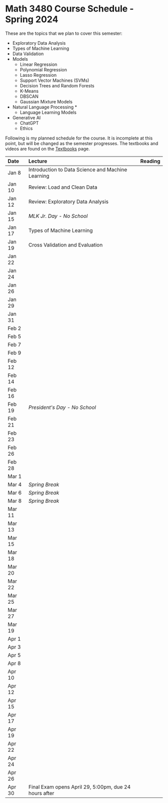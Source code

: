 # Math 3480 Course Schedule - Spring 2024
These are the topics that we plan to cover this semester:
* Exploratory Data Analysis
* Types of Machine Learning
* Data Validation
* Models
  * Linear Regression
  * Polynomial Regression
  * Lasso Regression
  * Support Vector Machines (SVMs)
  * Decision Trees and Random Forests
  * K-Means
  * DBSCAN
  * Gaussian Mixture Models
* Natural Language Processing
  * 
  * Language Learning Models
* Generative AI
  * ChatGPT
  * Ethics

Following is my planned schedule for the course. It is incomplete at this point, but will be changed as the semester progresses. The textbooks and videos are found on the [Textbooks](https://github.com/drolsonmi/math3080/blob/main/3480_Textbooks.md) page.

| Date   | Lecture                       | Reading    |
| :----- | :------                       | :------    |
| Jan 8  | Introduction to Data Science and Machine Learning |  |
| Jan 10 | Review: Load and Clean Data   |            |
| Jan 12 | Review: Exploratory Data Analysis |            |
| Jan 15 | *MLK Jr. Day - No School*     |            |
| Jan 17 | Types of Machine Learning     |            |
| Jan 19 | Cross Validation and Evaluation |            |
| Jan 22 |                               |            |
| Jan 24 |                               |            |
| Jan 26 |                               |            |
| Jan 29 |                               |            |
| Jan 31 |                               |            |
| Feb 2  |                               |            |
| Feb 5  |                               |            |
| Feb 7  |                               |            |
| Feb 9  |                               |            |
| Feb 12 |                               |            |
| Feb 14 |                               |            |
| Feb 16 |                               |            |
| Feb 19 | *President's Day - No School* |            |
| Feb 21 |                               |            |
| Feb 23 |                               |            |
| Feb 26 |                               |            |
| Feb 28 |                               |            |
| Mar 1  |                               |            |
| Mar 4  | *Spring Break*                |            |
| Mar 6  | *Spring Break*                |            |
| Mar 8  | *Spring Break*                |            |
| Mar 11 |                               |            |
| Mar 13 |                               |            |
| Mar 15 |                               |            |
| Mar 18 |                               |            |
| Mar 20 |                               |            |
| Mar 22 |                               |            |
| Mar 25 |                               |            |
| Mar 27 |                               |            |
| Mar 19 |                               |            |
| Apr 1  |                               |            |
| Apr 3  |                               |            |
| Apr 5  |                               |            |
| Apr 8  |                               |            |
| Apr 10 |                               |            |
| Apr 12 |                               |            |
| Apr 15 |                               |            |
| Apr 17 |                               |            |
| Apr 19 |                               |            |
| Apr 22 |                               |            |
| Apr 24 |                               |            |
| Apr 26 |                               |            |
| Apr 30 | Final Exam opens April 29, 5:00pm, due 24 hours after | |
